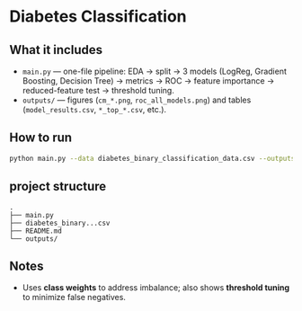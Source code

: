 # Diabetes Classification 

## What it includes
- `main.py` — one-file pipeline: EDA → split → 3 models (LogReg, Gradient Boosting, Decision Tree) → metrics → ROC → feature importance → reduced-feature test → threshold tuning.
- `outputs/` — figures (`cm_*.png`, `roc_all_models.png`) and tables (`model_results.csv`, `*_top_*.csv`, etc.).

## How to run
```bash
python main.py --data diabetes_binary_classification_data.csv --outputs outputs
```

## project structure
```
.
├── main.py
├── diabetes_binary...csv
├── README.md
└── outputs/
```

## Notes
- Uses **class weights** to address imbalance; also shows **threshold tuning** to minimize false negatives.

